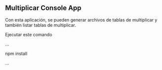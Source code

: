 ## Multiplicar Console App

Con esta aplicación, se pueden generar archivos de tablas de multiplicar
y también listar tablas de multiplicar.

Ejecutar este comando

...

npm install

...
